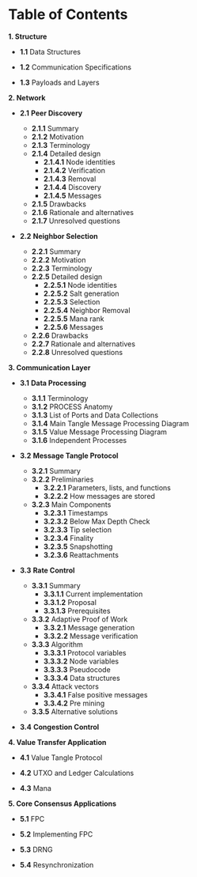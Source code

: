 # Table of Contents

**1. Structure**

-   **1.1**   Data Structures
    
-   **1.2** Communication Specifications
    
-   **1.3** Payloads and Layers

**2. Network** 
-  **2.1**  **Peer Discovery**
	- **2.1.1** Summary
	- **2.1.2** Motivation
	- **2.1.3** Terminology
	- **2.1.4** Detailed design
		- **2.1.4.1** Node identities
		- **2.1.4.2** Verification
		- **2.1.4.3** Removal
		- **2.1.4.4** Discovery
		- **2.1.4.5** Messages
	- **2.1.5** Drawbacks
	- **2.1.6** Rationale and alternatives
	- **2.1.7** Unresolved questions

-  **2.2** **Neighbor Selection**
	- **2.2.1** Summary
	- **2.2.2** Motivation
	- **2.2.3** Terminology
	- **2.2.5** Detailed design 
		- **2.2.5.1** Node identities
		- **2.2.5.2** Salt generation
		- **2.2.5.3** Selection
		- **2.2.5.4** Neighbor Removal
		- **2.2.5.5** Mana rank
		- **2.2.5.6** Messages
	- **2.2.6** Drawbacks
	- **2.2.7** Rationale and alternatives
	- **2.2.8** Unresolved questions
    
**3. Communication Layer** 

- **3.1** **Data Processing**
	- **3.1.1** Terminology 
	- **3.1.2** PROCESS Anatomy
	- **3.1.3** List of Ports and Data Collections
	- **3.1.4** Main Tangle Message Processing Diagram 
	- **3.1.5** Value Message Processing Diagram 
	- **3.1.6** Independent Processes

- **3.2**   **Message Tangle Protocol**
	- **3.2.1** Summary
	- **3.2.2** Preliminaries
		- **3.2.2.1** Parameters, lists, and functions
		- **3.2.2.2** How messages are stored
	- **3.2.3** Main Components
		- **3.2.3.1** Timestamps
		- **3.2.3.2** Below Max Depth Check 
		- **3.2.3.3** Tip selection
		- **3.2.3.4** Finality
		- **3.2.3.5** Snapshotting
		- **3.2.3.6** Reattachments

- **3.3** **Rate Control**
	- **3.3.1** Summary
		- **3.3.1.1** Current implementation
		- **3.3.1.2** Proposal
		- **3.3.1.3** Prerequisites
	- **3.3.2** Adaptive Proof of Work
		- **3.3.2.1** Message generation
		- **3.3.2.2** Message verification
	- **3.3.3** Algorithm
		 - **3.3.3.1** Protocol variables
		 - **3.3.3.2** Node variables
		 - **3.3.3.3** Pseudocode
		 - **3.3.3.4** Data structures
	- **3.3.4** Attack vectors
		- **3.3.4.1** False positive messages
		- **3.3.4.2** Pre mining
	- **3.3.5** Alternative solutions


- **3.4** **Congestion Control**
    

**4. Value Transfer Application**

-   **4.1** Value Tangle Protocol
    
- **4.2**  UTXO and Ledger Calculations
    
-   **4.3** Mana
    
   **5. Core Consensus Applications**

- **5.1** FPC
   
- **5.2**  Implementing FPC

- **5.3** DRNG

- **5.4** Resynchronization
    

<!--stackedit_data:
eyJoaXN0b3J5IjpbMTE3MTg5MTMyNyw1ODMzNjE2NTYsLTUwMD
Y0Mzk0MCwtNzI2ODE1Mzc3LC0xOTU0MDQwOTI1LC0xMTgzNzA5
MDEzLDEwNzE5Nzk2MF19
-->